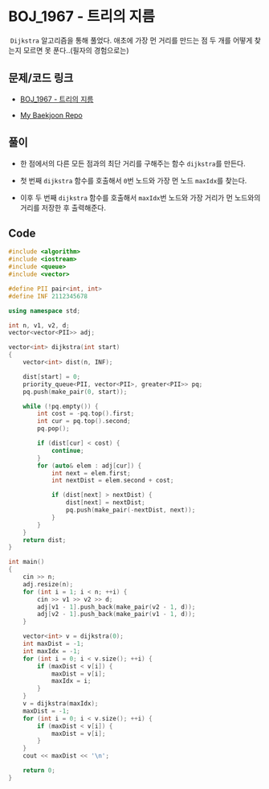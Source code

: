 # BOJ_1967 - 트리의 지름

&nbsp;`Dijkstra` 알고리즘을 통해 풀었다. 애초에 가장 먼 거리를 만드는 점 두 개를 어떻게 찾는지 모르면 못 푼다..(필자의 경험으로는)

## 문제/코드 링크

- [BOJ_1967 - 트리의 지름](https://www.acmicpc.net/problem/1967)

- [My Baekjoon Repo](https://github.com/Meantint/Baekjoon)

## 풀이

- 한 점에서의 다른 모든 점과의 최단 거리를 구해주는 함수 `dijkstra`를 만든다.

- 첫 번째 `dijkstra` 함수를 호출해서 `0`번 노드와 가장 먼 노드 `maxIdx`를 찾는다.

- 이후 두 번째 `dijkstra` 함수를 호출해서 `maxIdx`번 노드와 가장 거리가 먼 노드와의 거리를 저장한 후 출력해준다.

## Code

```cpp
#include <algorithm>
#include <iostream>
#include <queue>
#include <vector>

#define PII pair<int, int>
#define INF 2112345678

using namespace std;

int n, v1, v2, d;
vector<vector<PII>> adj;

vector<int> dijkstra(int start)
{
    vector<int> dist(n, INF);

    dist[start] = 0;
    priority_queue<PII, vector<PII>, greater<PII>> pq;
    pq.push(make_pair(0, start));

    while (!pq.empty()) {
        int cost = -pq.top().first;
        int cur = pq.top().second;
        pq.pop();

        if (dist[cur] < cost) {
            continue;
        }
        for (auto& elem : adj[cur]) {
            int next = elem.first;
            int nextDist = elem.second + cost;

            if (dist[next] > nextDist) {
                dist[next] = nextDist;
                pq.push(make_pair(-nextDist, next));
            }
        }
    }
    return dist;
}

int main()
{
    cin >> n;
    adj.resize(n);
    for (int i = 1; i < n; ++i) {
        cin >> v1 >> v2 >> d;
        adj[v1 - 1].push_back(make_pair(v2 - 1, d));
        adj[v2 - 1].push_back(make_pair(v1 - 1, d));
    }

    vector<int> v = dijkstra(0);
    int maxDist = -1;
    int maxIdx = -1;
    for (int i = 0; i < v.size(); ++i) {
        if (maxDist < v[i]) {
            maxDist = v[i];
            maxIdx = i;
        }
    }
    v = dijkstra(maxIdx);
    maxDist = -1;
    for (int i = 0; i < v.size(); ++i) {
        if (maxDist < v[i]) {
            maxDist = v[i];
        }
    }
    cout << maxDist << '\n';

    return 0;
}
```
